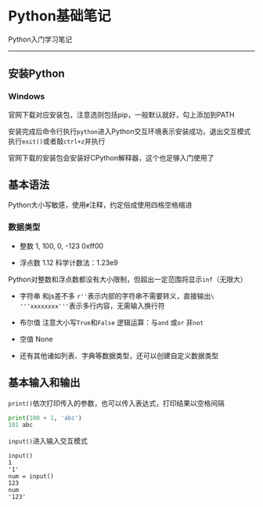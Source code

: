 # Python基础笔记

Python入门学习笔记

---

## 安装Python

### Windows

官网下载对应安装包，注意选则包括pip，一般默认就好，勾上添加到PATH

安装完成后命令行执行`python`进入Python交互环境表示安装成功，退出交互模式执行`exit()`或者敲`ctrl+z`并执行

官网下载的安装包会安装好CPython解释器，这个也足够入门使用了

## 基本语法

Python大小写敏感，使用`#`注释，约定俗成使用四格空格缩进

### 数据类型

- 整数
1, 100, 0, -123
0xff00

- 浮点数
1.12
科学计数法：1.23e9

Python对整数和浮点数都没有大小限制，但超出一定范围将显示`inf`（无限大）

- 字符串
和js差不多
`r''`表示内部的字符串不需要转义，直接输出`\`
`'''xxxxxxxx'''`表示多行内容，无需输入换行符

- 布尔值
注意大小写`True`和`False`
逻辑运算：与`and` 或`or` 非`not`

- 空值 None

- 还有其他诸如列表、字典等数据类型，还可以创建自定义数据类型

## 基本输入和输出

`print()`依次打印传入的参数，也可以传入表达式，打印结果以空格间隔

```py
print(100 + 1, 'abc')
101 abc
```

`input()`进入输入交互模式

```
input()
1
'1'
num = input()
123
num
'123'
```
